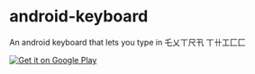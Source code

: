 # android-keyboard

An android keyboard that lets you type in 乇乂丅尺卂 丅卄工匚匚

<a href='https://play.google.com/store/apps/details?id=com.hzhu.android_keyboard&pcampaignid=MKT-Other-global-all-co-prtnr-py-PartBadge-Mar2515-1'><img alt='Get it on Google Play' src='https://play.google.com/intl/en_us/badges/images/generic/en_badge_web_generic.png'/></a>
